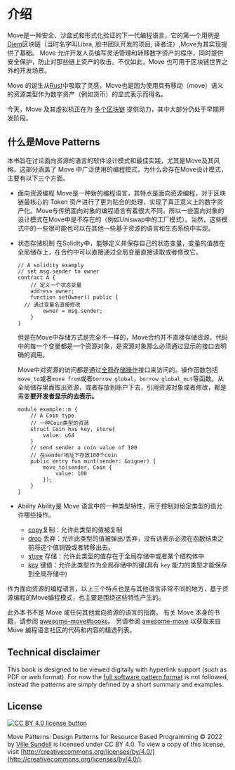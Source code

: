 
# 介绍

Move是一种安全、沙盒式和形式化验证的下一代编程语言，它的第一个用例是[Diem](https://en.wikipedia.org/wiki/Diem_(digital_currency))区块链（当时名字叫Libra, 脸书团队开发的项目, 译者注）,Move为其实现提供了基础。 Move 允许开发人员编写灵活管理和转移数字资产的程序，同时提供安全保护，防止对那些链上资产的攻击。不仅如此，Move 也可用于区块链世界之外的开发场景。

Move 的诞生从[Rust](https://www.rust-lang.org/)中吸取了灵感，Move也是因为使用具有移动（move）语义的资源类型作为数字资产（例如货币）的显式表示而得名。

今天，Move 及其虚拟机正在为 [多个区块链](https://github.com/MystenLabs/awesome-move#move-powered-blockchains) 提供动力，其中大部分仍处于早期开发阶段。

## 什么是Move Patterns

本书旨在讨论面向资源的语言的软件设计模式和最佳实践，尤其是Move及其风格。这部分涵盖了 Move 中广泛使用的编程模式，为什么会存在Move设计模式，主要有以下三个方面。

- 面向资源编程
  Move是一种新的编程语言，其特点是面向资源编程，对于区块链最核心的 Token 资产进行了更为贴合的处理，实现了真正意义上的数字资产化。Move与传统面向对象的编程语言有着很大不同，所以一些面向对象的设计模式在Move中是不存在的（例如Uniswap中的工厂模式）。当然，这些模式中的一些很可能也可以在其他一些基于资源的语言和生态系统中实现。

- 状态存储机制
  在Solidity中，能够定义并保存自己的状态变量，变量的值放在全局储存上，在合约中可以直接通过全局变量直接读取或者修改它。

  ```solidity
  // A solidity examply
  // set msg.sender to owner
  contract A {
      // 定义一个状态变量
      address owner;
      function setOwner() public {
  	// 通过变量名直接修改
          owner = msg.sender;
      }
  }
  ```

  但是在Move中存储方式是完全不一样的，Move合约并不直接存储资源，代码中的每一个变量都是一个资源对象，是资源对象那么必须通过显示的接口去明确的调用。

  Move中对资源的访问都是通过[全局存储操作](http://movebook.chrisyy.top/global-storage-operators.html)接口来访问的。操作函数包括`move_to`或者`move from`或者`borrow_global`，`borrow_global_mut`等函数。从全局储存里面取出资源，或者存放到账户下去，引用资源对象或者修改，都是需要**要开发者显示的去表示。**

  ```move
  module example::m {
      // A Coin type
      // 一种Coin类型的资源
      struct Coin has key, store{
          value: u64
      }
      // send sender a coin value of 100
      // 在sender地址下存放100个coin
      public entry fun mint(sender: &signer) {
          move_to(sender, Coin {
              value: 100
          });
      }
  }
  ```

- Ability 
  Ability是 Move 语言中的一种类型特性，用于控制对给定类型的值允许哪些操作。
  
  - [copy](<http://movebook.chrisyy.top/abilities.html#copy>)复制：允许此类型的值被复制
  - [drop](<http://movebook.chrisyy.top/abilities.html#drop>) 丢弃：允许此类型的值被弹出/丢弃，没有话表示必须在函数结束之前将这个值销毁或者转移出去。
  - [store](<http://movebook.chrisyy.top/abilities.html#store>) 存储：允许此类型的值存在于全局存储中或者某个结构体中
  - [key](<http://movebook.chrisyy.top/abilities.html#key>) 键值：允许此类型作为全局存储中的键(具有 `key` 能力的类型才能保存到全局存储中)

作为面向资源的编程语言，以上三个特点也是与其他语言非常不同的地方，基于资源编程的Move编程模式，也主要是围绕这些特性产生的。

此外本书不是 Move 或任何其他面向资源的语言的指南。 有关 Move 本身的书籍，请参阅 [awesome-move#books](https://github.com/MystenLabs/awesome-move#books)。 另请参阅 [awesome-move](https://github.com/MystenLabs/awesome-move) 以获取来自 Move 编程语言社区的代码和内容的精选列表。

## Technical disclaimer

This book is designed to be viewed digitally with hyperlink support (such as PDF or web format). For now the [full software pattern format](https://en.wikipedia.org/wiki/Software_design_pattern#Documentation) is not followed, instead the patterns are simply defined by a short summary and examples.

## License

[![CC BY 4.0 license button][cc-by-png]][cc-by]

Move Patterns: Design Patterns for Resource Based Programming © 2022 by [Ville Sundell](https://github.com/villesundell) is licensed under CC BY 4.0. To view a copy of this license, visit [http://creativecommons.org/licenses/by/4.0/](http://creativecommons.org/licenses/by/4.0/).

[cc-by-png]: https://mirrors.creativecommons.org/presskit/buttons/88x31/svg/by.svg "CC BY 4.0 license button"
[cc-by]: https://creativecommons.org/licenses/by/4.0/ "Creative Commons Attribution 4.0 International License"